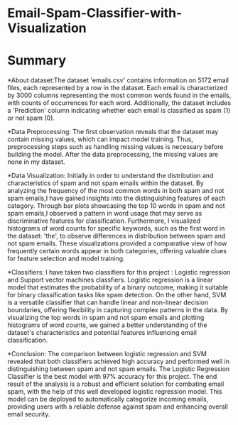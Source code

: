 # Email-Spam-Classifier-with-Visualization

# Summary

*About dataset:The dataset 'emails.csv' contains information on 5172 email files, each represented by a row in the dataset. Each email is characterized by 3000 columns representing the most common words found in the emails, with counts of occurrences for each word. Additionally, the dataset includes a 'Prediction' column indicating whether each email is classified as spam (1) or not spam (0).

*Data Preprocessing: The first observation reveals that the dataset may contain missing values, which can impact model training. Thus, preprocessing steps such as handling missing values is necessary before building the model. After the data preprocessing, the missing values are none in my dataset.

*Data Visualization: Initially in order to understand the distribution and characteristics of spam and not spam emails within the dataset. By analyzing the frequency of the most common words in both spam and not spam emails,I have gained insights into the distinguishing features of each category. Through bar plots showcasing the top 10 words in spam and not spam emails,I observed a pattern in word usage that may serve as discriminative features for classification. Furthermore, I visualized histograms of word counts for specific keywords, such as the first word in the dataset: 'the', to observe differences in distribution between spam and not spam emails. These visualizations provided a comparative view of how frequently certain words appear in both categories, offering valuable clues for feature selection and model training.

*Classifiers: I have taken two classifiers for this project : Logistic regression and Support vector machines classfiers. Logistic regression is a linear model that estimates the probability of a binary outcome, making it suitable for binary classification tasks like spam detection. On the other hand, SVM is a versatile classifier that can handle linear and non-linear decision boundaries, offering flexibility in capturing complex patterns in the data. By visualizing the top words in spam and not spam emails and plotting histograms of word counts, we gained a better understanding of the dataset's characteristics and potential features influencing email classification.

*Conclusion: The comparison between logistic regression and SVM revealed that both classifiers achieved high accuracy and performed well in distinguishing between spam and not spam emails. The Logistic Regression Classifier is the best model with 97% accuracy for this project. The end result of the analysis is a robust and efficient solution for combating email spam, with the help of this well developed logistic regression model. This model can be deployed to automatically categorize incoming emails, providing users with a reliable defense against spam and enhancing overall email security.
